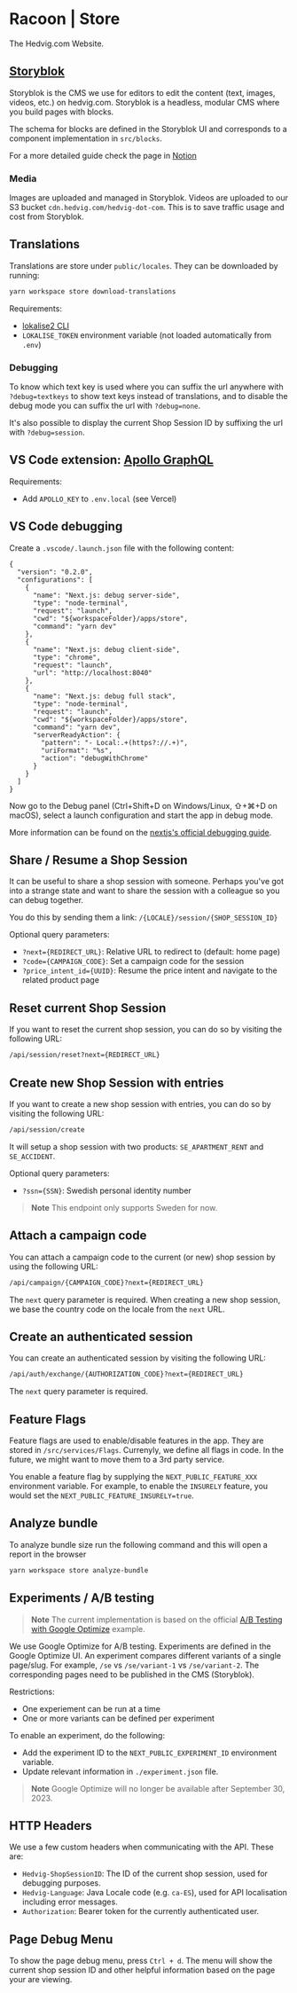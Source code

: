 # Racoon | Store

The Hedvig.com Website.

## [Storyblok](https://www.storyblok.com/home)

Storyblok is the CMS we use for editors to edit the content (text, images, videos, etc.) on hedvig.com. Storyblok is a headless, modular CMS where you build pages with blocks.

The schema for blocks are defined in the Storyblok UI and corresponds to a component implementation in `src/blocks`.

For a more detailed guide check the page in [Notion](https://www.notion.so/hedviginsurance/Working-with-Storyblok-9e2e681802384729ad3d5b0a184756b2)

### Media

Images are uploaded and managed in Storyblok. Videos are uploaded to our S3 bucket `cdn.hedvig.com/hedvig-dot-com`. This is to save traffic usage and cost from Storyblok.

## Translations

Translations are store under `public/locales`. They can be downloaded by running:

```bash
yarn workspace store download-translations
```

Requirements:

- [lokalise2 CLI](https://github.com/lokalise/lokalise-cli-2-go)
- `LOKALISE_TOKEN` environment variable (not loaded automatically from `.env`)

### Debugging

To know which text key is used where you can suffix the url anywhere with `?debug=textkeys` to show text keys instead of translations, and to disable
the debug mode you can suffix the url with `?debug=none`.

It's also possible to display the current Shop Session ID by suffixing the url with `?debug=session`.

## VS Code extension: [Apollo GraphQL](https://marketplace.visualstudio.com/items?itemName=apollographql.vscode-apollo)

Requirements:

- Add `APOLLO_KEY` to `.env.local` (see Vercel)

## VS Code debugging

Create a `.vscode/.launch.json` file with the following content:

```
{
  "version": "0.2.0",
  "configurations": [
    {
      "name": "Next.js: debug server-side",
      "type": "node-terminal",
      "request": "launch",
      "cwd": "${workspaceFolder}/apps/store",
      "command": "yarn dev"
    },
    {
      "name": "Next.js: debug client-side",
      "type": "chrome",
      "request": "launch",
      "url": "http://localhost:8040"
    },
    {
      "name": "Next.js: debug full stack",
      "type": "node-terminal",
      "request": "launch",
      "cwd": "${workspaceFolder}/apps/store",
      "command": "yarn dev",
      "serverReadyAction": {
        "pattern": "- Local:.+(https?://.+)",
        "uriFormat": "%s",
        "action": "debugWithChrome"
      }
    }
  ]
}
```

Now go to the Debug panel (Ctrl+Shift+D on Windows/Linux, ⇧+⌘+D on macOS), select a launch configuration and start the app in debug mode.

More information can be found on the [nextjs's official debugging guide](https://nextjs.org/docs/pages/building-your-application/configuring/debugging).

## Share / Resume a Shop Session

It can be useful to share a shop session with someone. Perhaps you've got into a strange state and want to share the session with a colleague so you can debug together.

You do this by sending them a link: `/{LOCALE}/session/{SHOP_SESSION_ID}`

Optional query parameters:

- `?next={REDIRECT_URL}`: Relative URL to redirect to (default: home page)
- `?code={CAMPAIGN_CODE}`: Set a campaign code for the session
- `?price_intent_id={UUID}`: Resume the price intent and navigate to the related product page

## Reset current Shop Session

If you want to reset the current shop session, you can do so by visiting the following URL:

```html
/api/session/reset?next={REDIRECT_URL}
```

## Create new Shop Session with entries

If you want to create a new shop session with entries, you can do so by visiting the following URL:

```html
/api/session/create
```

It will setup a shop session with two products: `SE_APARTMENT_RENT` and `SE_ACCIDENT`.

Optional query parameters:

- `?ssn={SSN}`: Swedish personal identity number

> **Note**
> This endpoint only supports Sweden for now.

## Attach a campaign code

You can attach a campaign code to the current (or new) shop session by using the following URL:

```html
/api/campaign/{CAMPAIGN_CODE}?next={REDIRECT_URL}
```

The `next` query parameter is required. When creating a new shop session, we base the country code on the locale from the `next` URL.

## Create an authenticated session

You can create an authenticated session by visiting the following URL:

```html
/api/auth/exchange/{AUTHORIZATION_CODE}?next={REDIRECT_URL}
```

The `next` query parameter is required.

## Feature Flags

Feature flags are used to enable/disable features in the app. They are stored in `/src/services/Flags`. Currenyly, we define all flags in code. In the future, we might want to move them to a 3rd party service.

You enable a feature flag by supplying the `NEXT_PUBLIC_FEATURE_XXX` environment variable. For example, to enable the `INSURELY` feature, you would set the `NEXT_PUBLIC_FEATURE_INSURELY=true`.

## Analyze bundle

To analyze bundle size run the following command and this will open a report in the browser

```bash
yarn workspace store analyze-bundle
```

## Experiments / A/B testing

> **Note**
> The current implementation is based on the official [A/B Testing with Google Optimize](https://vercel.com/templates/next.js/ab-testing-google-optimize) example.

We use Google Optimize for A/B testing. Experiments are defined in the Google Optimize UI. An experiment compares different variants of a single page/slug. For example, `/se` vs `/se/variant-1` vs `/se/variant-2`. The corresponding pages need to be published in the CMS (Storyblok).

Restrictions:

- One experiement can be run at a time
- One or more variants can be defined per experiment

To enable an experiment, do the following:

- Add the experiment ID to the `NEXT_PUBLIC_EXPERIMENT_ID` environment variable.
- Update relevant information in `./experiment.json` file.

> **Note**
> Google Optimize will no longer be available after September 30, 2023.

## HTTP Headers

We use a few custom headers when communicating with the API. These are:

- `Hedvig-ShopSessionID`: The ID of the current shop session, used for debugging purposes.
- `Hedvig-Language`: Java Locale code (e.g. `ca-ES`), used for API localisation including error messages.
- `Authorization`: Bearer token for the currently authenticated user.

## Page Debug Menu

To show the page debug menu, press `Ctrl + d`. The menu will show the current shop session ID and other helpful information based on the page your are viewing.
